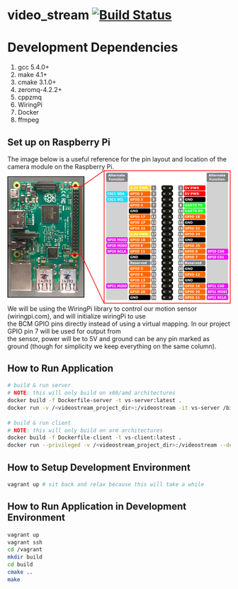 # video_stream [![Build Status](https://travis-ci.org/moorem27/video_stream.svg?branch=development)](https://travis-ci.org/moorem27/video_stream)

# Development Dependencies
1. gcc 5.4.0+
2. make 4.1+
3. cmake 3.1.0+
4. zeromq-4.2.2+
5. cppzmq
6. WiringPi
7. Docker
8. ffmpeg
  
## Set up on Raspberry Pi
The image below is a useful reference for the pin layout and location of the camera module on the Raspberry Pi.  
![](images/rp_pinout.png?raw=true)    
We will be using the WiringPi library to control our motion sensor (wiringpi.com), and will initialize wiringPi to use  
the BCM GPIO pins directly instead of using a virtual mapping. In our project GPIO pin 7 will be used for output from  
the sensor, power will be to 5V and ground can be any pin marked as ground (though for simplicity we keep everything on the same column). 

## How to Run Application
```bash
# build & run server
# NOTE: this will only build on x86/amd architectures
docker build -f Dockerfile-server -t vs-server:latest .
docker run -v /<videostream_project_dir>:/videostream -it vs-server /bin/bash

# build & run client
# NOTE: this will only build on arm architectures
docker build -f Dockerfile-client -t vs-client:latest .
docker run --privileged -v /<videostream_project_dir>:/videostream --device=/dev/vchiq -it vs-client /bin/bash
```

## How to Setup Development Environment
```bash
vagrant up # sit back and relax because this will take a while
```
## How to Run Application in Development Environment
```bash
vagrant up
vagrant ssh
cd /vagrant
mkdir build
cd build
cmake ..
make
```
